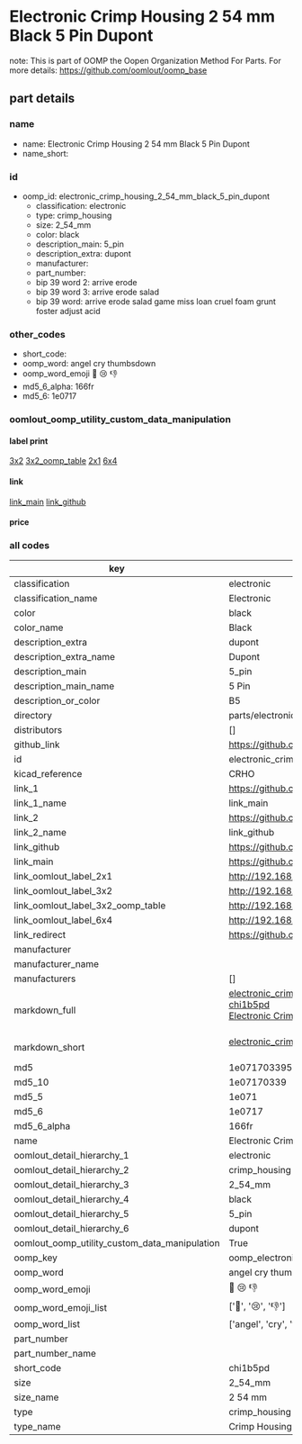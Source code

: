# Electronic Crimp Housing 2 54 mm Black 5 Pin Dupont  

note: This is part of OOMP the Oopen Organization Method For Parts. For more details: https://github.com/oomlout/oomp_base

##  part details
  







### name
* name: Electronic Crimp Housing 2 54 mm Black 5 Pin Dupont
* name_short: 
### id
* oomp_id: electronic_crimp_housing_2_54_mm_black_5_pin_dupont
  * classification: electronic
  * type: crimp_housing
  * size: 2_54_mm
  * color: black
  * description_main: 5_pin
  * description_extra: dupont
  * manufacturer: 
  * part_number: 
  * bip 39 word 2: arrive erode
  * bip 39 word 3: arrive erode salad
  * bip 39 word: arrive erode salad game miss loan cruel foam grunt foster adjust acid

### other_codes
* short_code: 
* oomp_word: angel cry thumbsdown
* oomp_word_emoji :angel: :cry: :thumbsdown:
* md5_6_alpha: 166fr
* md5_6: 1e0717






### oomlout_oomp_utility_custom_data_manipulation
#### label print
[3x2](http://192.168.1.245:1112/?label=oomp%20166fr)
[3x2_oomp_table](http://192.168.1.108:1112/?label=oomp%20166fr)
[2x1](http://192.168.1.242:1112/?label=oomp%20166fr)
[6x4](http://192.168.1.55:1112/?label=oomp%20166fr)    

#### link

[link_main](https://github.com/oomlout/oomlout_oomp_version_1_messy/tree/main/parts/electronic_crimp_housing_2_54_mm_black_5_pin_dupont) [link_github](https://github.com/oomlout/oomlout_oomp_version_1_messy/tree/main/parts/electronic_crimp_housing_2_54_mm_black_5_pin_dupont)                             

#### price







### all codes 
| key | value |  
| --- | --- |  
| classification | electronic |  
| classification_name | Electronic |  
| color | black |  
| color_name | Black |  
| description_extra | dupont |  
| description_extra_name | Dupont |  
| description_main | 5_pin |  
| description_main_name | 5 Pin |  
| description_or_color | B5 |  
| directory | parts/electronic_crimp_housing_2_54_mm_black_5_pin_dupont |  
| distributors | [] |  
| github_link | https://github.com/oomlout/oomlout_oomp_part_src/tree/main/parts/electronic_crimp_housing_2_54_mm_black_5_pin_dupont |  
| id | electronic_crimp_housing_2_54_mm_black_5_pin_dupont |  
| kicad_reference | CRHO |  
| link_1 | https://github.com/oomlout/oomlout_oomp_version_1_messy/tree/main/parts/electronic_crimp_housing_2_54_mm_black_5_pin_dupont |  
| link_1_name | link_main |  
| link_2 | https://github.com/oomlout/oomlout_oomp_version_1_messy/tree/main/parts/electronic_crimp_housing_2_54_mm_black_5_pin_dupont |  
| link_2_name | link_github |  
| link_github | https://github.com/oomlout/oomlout_oomp_version_1_messy/tree/main/parts/electronic_crimp_housing_2_54_mm_black_5_pin_dupont |  
| link_main | https://github.com/oomlout/oomlout_oomp_version_1_messy/tree/main/parts/electronic_crimp_housing_2_54_mm_black_5_pin_dupont |  
| link_oomlout_label_2x1 | http://192.168.1.242:1112/?label=oomp%20166fr |  
| link_oomlout_label_3x2 | http://192.168.1.245:1112/?label=oomp%20166fr |  
| link_oomlout_label_3x2_oomp_table | http://192.168.1.108:1112/?label=oomp%20166fr |  
| link_oomlout_label_6x4 | http://192.168.1.55:1112/?label=oomp%20166fr |  
| link_redirect | https://github.com/oomlout/oomlout_oomp_version_1_messy/tree/main/parts/electronic_crimp_housing_2_54_mm_black_5_pin_dupont |  
| manufacturer |  |  
| manufacturer_name |  |  
| manufacturers | [] |  
| markdown_full | [electronic_crimp_housing_2_54_mm_black_5_pin_dupont](none)<br>[chi1b5pd](none)<br>[Electronic Crimp Housing 2 54 Mm Black 5 Pin Dupont](none)<br><br> |  
| markdown_short | [electronic_crimp_housing_2_54_mm_black_5_pin_dupont](none)<br><br> |  
| md5 | 1e071703395a06920c46e5f37c932064 |  
| md5_10 | 1e07170339 |  
| md5_5 | 1e071 |  
| md5_6 | 1e0717 |  
| md5_6_alpha | 166fr |  
| name | Electronic Crimp Housing 2 54 mm Black 5 Pin Dupont |  
| oomlout_detail_hierarchy_1 | electronic |  
| oomlout_detail_hierarchy_2 | crimp_housing |  
| oomlout_detail_hierarchy_3 | 2_54_mm |  
| oomlout_detail_hierarchy_4 | black |  
| oomlout_detail_hierarchy_5 | 5_pin |  
| oomlout_detail_hierarchy_6 | dupont |  
| oomlout_oomp_utility_custom_data_manipulation | True |  
| oomp_key | oomp_electronic_crimp_housing_2_54_mm_black_5_pin_dupont |  
| oomp_word | angel cry thumbsdown |  
| oomp_word_emoji | :angel: :cry: :thumbsdown: |  
| oomp_word_emoji_list | [':angel:', ':cry:', ':thumbsdown:'] |  
| oomp_word_list | ['angel', 'cry', 'thumbsdown'] |  
| part_number |  |  
| part_number_name |  |  
| short_code | chi1b5pd |  
| size | 2_54_mm |  
| size_name | 2 54 mm |  
| type | crimp_housing |  
| type_name | Crimp Housing |  
